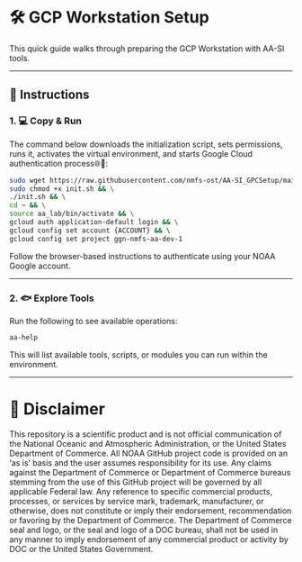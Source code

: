 # 🛠️ GCP Workstation Setup

This quick guide walks through preparing the GCP Workstation with AA-SI tools.

---

## 📘 Instructions


### 1. 💻 Copy & Run

The command below downloads the initialization script, sets permissions, runs it, activates the virtual environment, and starts Google Cloud authentication process🌐🔐:

```bash
sudo wget https://raw.githubusercontent.com/nmfs-ost/AA-SI_GPCSetup/main/init.sh && \
sudo chmod +x init.sh && \
./init.sh && \
cd ~ && \
source aa_lab/bin/activate && \
gcloud auth application-default login && \
gcloud config set account {ACCOUNT} && \ 
gcloud config set project ggn-nmfs-aa-dev-1 
```

Follow the browser-based instructions to authenticate using your NOAA Google account.

---

### 2. 🐟 Explore Tools

Run the following to see available operations:

```bash
aa-help
```

This will list available tools, scripts, or modules you can run within the environment.

---

# 📜 Disclaimer
This repository is a scientific product and is not official communication of the National Oceanic and Atmospheric Administration, or the United States Department of Commerce. All NOAA GitHub project code is provided on an ‘as is’ basis and the user assumes responsibility for its use. Any claims against the Department of Commerce or Department of Commerce bureaus stemming from the use of this GitHub project will be governed by all applicable Federal law. Any reference to specific commercial products, processes, or services by service mark, trademark, manufacturer, or otherwise, does not constitute or imply their endorsement, recommendation or favoring by the Department of Commerce. The Department of Commerce seal and logo, or the seal and logo of a DOC bureau, shall not be used in any manner to imply endorsement of any commercial product or activity by DOC or the United States Government.
